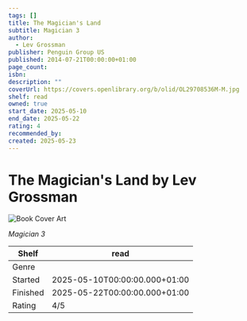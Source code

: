 ```yaml
---
tags: []
title: The Magician's Land
subtitle: Magician 3
author:
  - Lev Grossman
publisher: Penguin Group US
published: 2014-07-21T00:00:00+01:00
page_count:
isbn:
description: ""
coverUrl: https://covers.openlibrary.org/b/olid/OL29708536M-M.jpg
shelf: read
owned: true
start_date: 2025-05-10
end_date: 2025-05-22
rating: 4
recommended_by:
created: 2025-05-23
---
```


# The Magician's Land by Lev Grossman

![Book Cover Art](https://covers.openlibrary.org/b/olid/OL29708536M-M.jpg)

_Magician 3_

| Shelf | read |
| --- | --- |
| Genre |  |
| Started | 2025-05-10T00:00:00.000+01:00 |
| Finished | 2025-05-22T00:00:00.000+01:00 |
| Rating | 4/5 |

